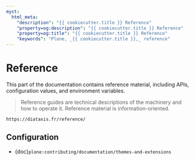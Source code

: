 ```yaml
---
myst:
  html_meta:
    "description": "{{ cookiecutter.title }} Reference"
    "property=og:description": "{{ cookiecutter.title }} Reference"
    "property=og:title": "{{ cookiecutter.title }} Reference"
    "keywords": "Plone, _{{ cookiecutter.title }},_ reference"
---
```


# Reference

This part of the documentation contains reference material, including APIs, configuration values, and environment variables.

> Reference guides are technical descriptions of the machinery and how to operate it.
> Reference material is information-oriented.

```{seealso}
https://diataxis.fr/reference/
```

## Configuration

-   {doc}`plone:contributing/documentation/themes-and-extensions`
